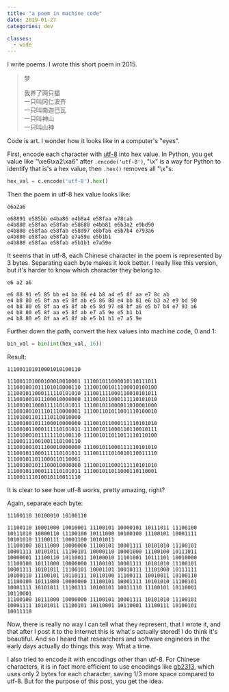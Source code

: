 ```yaml
---
title: "a poem in machine code"
date: 2019-01-27
categories: dev

classes:
  - wide
---
```


I write poems. I wrote this short poem in 2015.

>梦
>
>我养了两只猫  
>一只叫冈仁波齐  
>一只叫南迦巴瓦  
>一只叫神山  
>一只叫山神  

Code is art. I wonder how it looks like in a computer's "eyes".

First, encode each character with [utf-8](https://en.wikipedia.org/wiki/UTF-8) into hex value. In Python, you get value like "\xe6\xa2\xa6" after `.encode('utf-8')`, "\x" is a way for Python to identify that is's a hex value, then `.hex()` removes all "\x"s:
```python
hex_val = c.encode('utf-8').hex()
```

Then the poem in utf-8 hex value looks like:
```
e6a2a6

e68891 e585bb e4ba86 e4b8a4 e58faa e78cab
e4b880 e58faa e58fab e58688 e4bb81 e6b3a2 e9bd90
e4b880 e58faa e58fab e58d97 e8bfa6 e5b7b4 e793a6
e4b880 e58faa e58fab e7a59e e5b1b1
e4b880 e58faa e58fab e5b1b1 e7a59e
```

It seems that in utf-8, each Chinese character in the poem is represented by 3 bytes. Separating each byte makes it look better. I really like this version, but it's harder to know which character they belong to.
```
e6 a2 a6

e6 88 91 e5 85 bb e4 ba 86 e4 b8 a4 e5 8f aa e7 8c ab
e4 b8 80 e5 8f aa e5 8f ab e5 86 88 e4 bb 81 e6 b3 a2 e9 bd 90
e4 b8 80 e5 8f aa e5 8f ab e5 8d 97 e8 bf a6 e5 b7 b4 e7 93 a6
e4 b8 80 e5 8f aa e5 8f ab e7 a5 9e e5 b1 b1
e4 b8 80 e5 8f aa e5 8f ab e5 b1 b1 e7 a5 9e
```

Further down the path, convert the hex values into machine code, 0 and 1:
```python
bin_val = bin(int(hex_val, 16))
```

Result:
```
111001101010001010100110

111001101000100010010001 111001011000010110111011 111001001011101010000110 111001001011100010100100 111001011000111110101010 111001111000110010101011
111001001011100010000000 111001011000111110101010 111001011000111110101011 111001011000011010001000 111001001011101110000001 111001101011001110100010 111010011011110110010000
111001001011100010000000 111001011000111110101010 111001011000111110101011 111001011000110110010111 111010001011111110100110 111001011011011110110100 111001111001001110100110
111001001011100010000000 111001011000111110101010 111001011000111110101011 111001111010010110011110 111001011011000110110001
111001001011100010000000 111001011000111110101010 111001011000111110101011 111001011011000110110001 111001111010010110011110
```

It is clear to see how utf-8 works, pretty amazing, right?

Again, separate each byte:
```
11100110 10100010 10100110

11100110 10001000 10010001 11100101 10000101 10111011 11100100 10111010 10000110 11100100 10111000 10100100 11100101 10001111 10101010 11100111 10001100 10101011
11100100 10111000 10000000 11100101 10001111 10101010 11100101 10001111 10101011 11100101 10000110 10001000 11100100 10111011 10000001 11100110 10110011 10100010 11101001 10111101 10010000
11100100 10111000 10000000 11100101 10001111 10101010 11100101 10001111 10101011 11100101 10001101 10010111 11101000 10111111 10100110 11100101 10110111 10110100 11100111 10010011 10100110
11100100 10111000 10000000 11100101 10001111 10101010 11100101 10001111 10101011 11100111 10100101 10011110 11100101 10110001 10110001
11100100 10111000 10000000 11100101 10001111 10101010 11100101 10001111 10101011 11100101 10110001 10110001 11100111 10100101 10011110
```

Now, there is really no way I can tell what they represent, that I wrote it, and that after I post it to the Internet this is what's actually stored! I do think it's beautiful. And so I heard that researchers and software engineers in the early days actually do things this way. What a time.

I also tried to encode it with encodings other than utf-8. For Chinese characters, it is in fact more efficient to use encodings like [gb2313](https://en.wikipedia.org/wiki/GB_2312), which uses only 2 bytes for each character, saving 1/3 more space compared to utf-8. But for the purpose of this post, you get the idea.

